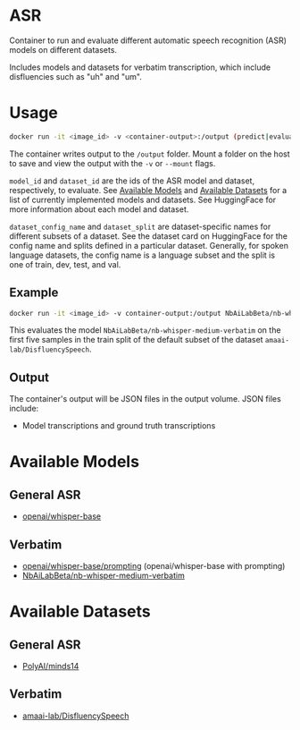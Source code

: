 # ASR
Container to run and evaluate different automatic speech recognition (ASR) models on different datasets.

Includes models and datasets for verbatim transcription, which include disfluencies such as "uh" and "um".

# Usage
```bash
docker run -it <image_id> -v <container-output>:/output (predict|evaluate) <model_id> <dataset_id> <dataset_config_name> <dataset_split>
```

The container writes output to the `/output` folder. Mount a folder on the host to save and view the output with the `-v` or `--mount` flags.

`model_id` and `dataset_id` are the ids of the ASR model and dataset, respectively, to evaluate.
See [Available Models](#available-models) and [Available Datasets](#available-datasets) for a list of currently implemented models and datasets. See HuggingFace for more information about each model and dataset.

`dataset_config_name` and `dataset_split` are dataset-specific names for different subsets of a dataset.
See the dataset card on HuggingFace for the config name and splits defined in a particular dataset.
Generally, for spoken language datasets, the config name is a language subset
and the split is one of train, dev, test, and val.

## Example
```bash
docker run -it <image_id> -v container-output:/output NbAiLabBeta/nb-whisper-medium-verbatim amaai-lab/DisfluencySpeech default train[:5]
```

This evaluates the model `NbAiLabBeta/nb-whisper-medium-verbatim` on the first five samples in the train split of the default subset  of the dataset `amaai-lab/DisfluencySpeech`.

## Output
The container's output will be JSON files in the output volume.
JSON files include:
- Model transcriptions and ground truth transcriptions

# Available Models
## General ASR
- [openai/whisper-base](https://huggingface.co/openai/whisper-base)
## Verbatim
- [openai/whisper-base/prompting](https://huggingface.co/openai/whisper-base) (openai/whisper-base with prompting)
- [NbAiLabBeta/nb-whisper-medium-verbatim](https://huggingface.co/NbAiLabBeta/nb-whisper-medium-verbatim)

# Available Datasets
## General ASR
- [PolyAI/minds14](https://huggingface.co/datasets/PolyAI/minds14)
## Verbatim
- [amaai-lab/DisfluencySpeech](https://huggingface.co/datasets/amaai-lab/DisfluencySpeech)
